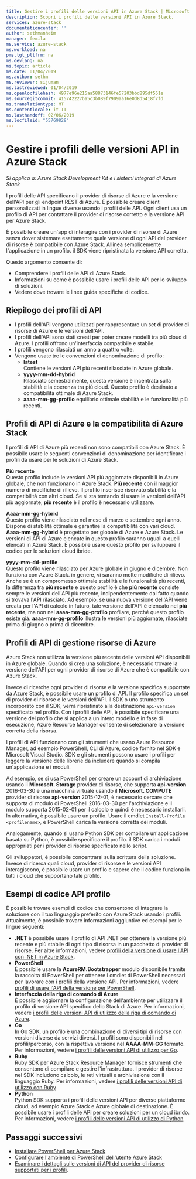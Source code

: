 ```yaml
---
title: Gestire i profili delle versioni API in Azure Stack | Microsoft Docs
description: Scopri i profili delle versioni API in Azure Stack.
services: azure-stack
documentationcenter: ''
author: sethmanheim
manager: femila
ms.service: azure-stack
ms.workload: na
pms.tgt_pltfrm: na
ms.devlang: na
ms.topic: article
ms.date: 01/04/2019
ms.author: sethm
ms.reviewer: sijuman
ms.lastreviewed: 01/04/2019
ms.openlocfilehash: 4977e96e215aa58873146fe57203bbd895df551e
ms.sourcegitcommit: 415742227ba5c3b089f7909aa16e0d8d5418f7fd
ms.translationtype: MT
ms.contentlocale: it-IT
ms.lasthandoff: 02/06/2019
ms.locfileid: "55769828"
---
```

# <a name="manage-api-version-profiles-in-azure-stack"></a>Gestire i profili delle versioni API in Azure Stack

*Si applica a: Azure Stack Development Kit e i sistemi integrati di Azure Stack*

I profili delle API specificano il provider di risorse di Azure e la versione dell'API per gli endpoint REST di Azure. È possibile creare client personalizzati in lingue diverse usando i profili delle API. Ogni client usa un profilo di API per contattare il provider di risorse corretto e la versione API per Azure Stack.

È possibile creare un'app di interagire con i provider di risorse di Azure senza dover sistemare esattamente quale versione di ogni API del provider di risorse è compatibile con Azure Stack. Allinea semplicemente l'applicazione in un profilo. il SDK viene ripristinata la versione API corretta.

Questo argomento consente di:

 - Comprendere i profili delle API di Azure Stack.
 - Informazioni su come è possibile usare i profili delle API per lo sviluppo di soluzioni.
 - Vedere dove trovare le linee guida specifiche di codice.

## <a name="summary-of-api-profiles"></a>Riepilogo dei profili di API

- I profili dell'API vengono utilizzati per rappresentare un set di provider di risorse di Azure e le versioni dell'API.
- I profili dell'API sono stati creati per poter creare modelli tra più cloud di Azure. I profili offrono un'interfaccia compatibile e stabile.
- I profili vengono rilasciati un anno a quattro volte.
- Vengono usate tre le convenzioni di denominazione di profilo:
    - **latest**  
        Contiene le versioni API più recenti rilasciate in Azure globale.
    - **yyyy-mm-dd-hybrid**  
    Rilasciato semestralmente, questa versione è incentrata sulla stabilità e la coerenza tra più cloud. Questo profilo è destinato a compatibilità ottimale di Azure Stack.
    - **aaaa-mm-gg-profilo** equilibrio ottimale stabilità e le funzionalità più recenti.

## <a name="azure-api-profiles-and-azure-stack-compatibility"></a>Profili di API di Azure e la compatibilità di Azure Stack

I profili di API di Azure più recenti non sono compatibili con Azure Stack. È possibile usare le seguenti convenzioni di denominazione per identificare i profili da usare per le soluzioni di Azure Stack.

**Più recente**  
Questo profilo include le versioni API più aggiornate disponibili in Azure globale, che non funzionano in Azure Stack. **Più recente** con il maggior numero di modifiche di rilievo. Il profilo inserisce riservato stabilità e la compatibilità con altri cloud. Se si sta tentando di usare le versioni dell'API più aggiornate, **più recente** è il profilo è necessario utilizzare.

**Aaaa-mm-gg-hybrid**  
Questo profilo viene rilasciato nel mese di marzo e settembre ogni anno. Dispone di stabilità ottimale e garantire la compatibilità con vari cloud. **Aaaa-mm-gg-hybrid** è progettato per globale di Azure e Azure Stack. Le versioni di API di Azure elencate in questo profilo saranno uguali a quelli elencati in Azure Stack. È possibile usare questo profilo per sviluppare il codice per le soluzioni cloud ibride.

**yyyy-mm-dd-profile**  
Questo profilo viene rilasciato per Azure globale in giugno e dicembre. Non funziona con Azure Stack. in genere, vi saranno molte modifiche di rilievo. Anche se è un compromesso ottimale stabilità e le funzionalità più recenti, la differenza tra **più recente** e questo profilo è che **più recente** consiste sempre le versioni dell'API più recente, indipendentemente dal fatto quando si trovava l'API rilasciato. Ad esempio, se una nuova versione dell'API viene creata per l'API di calcolo in futuro, tale versione dell'API è elencato nel **più recente**, ma non nel **aaaa-mm-gg-profilo** profilare, perché questo profilo esiste già. **aaaa-mm-gg-profilo** illustra le versioni più aggiornate, rilasciate prima di giugno o prima di dicembre.

## <a name="azure-resource-manager-api-profiles"></a>Profili di API di gestione risorse di Azure

Azure Stack non utilizza la versione più recente delle versioni API disponibili in Azure globale. Quando si crea una soluzione, è necessario trovare la versione dell'API per ogni provider di risorse di Azure che è compatibile con Azure Stack.

Invece di ricerche ogni provider di risorse e la versione specifica supportate da Azure Stack, è possibile usare un profilo di API. Il profilo specifica un set di provider di risorse e le versioni dell'API. il SDK o uno strumento incorporato con il SDK, verrà ripristinato alla destinazione `api-version` specificato nel profilo. Con i profili delle API, è possibile specificare una versione del profilo che si applica a un intero modello e in fase di esecuzione, Azure Resource Manager consente di selezionare la versione corretta della risorsa.

I profili di API funzionano con gli strumenti che usano Azure Resource Manager, ad esempio PowerShell, CLI di Azure, codice fornito nel SDK e Microsoft Visual Studio. SDK e gli strumenti possono usare i profili per leggere la versione delle librerie da includere quando si compila un'applicazione e i moduli.

Ad esempio, se si usa PowerShell per creare un account di archiviazione usando il **Microsoft. Storage** provider di risorse, che supporta **api-version** 2016-03-30 e una macchina virtuale usando il  **Microsoft. COMPUTE** provider di risorse **api-version** 2015-12-01, è necessario cercare che supporta di modulo di PowerShell 2016-03-30 per l'archiviazione e il modulo supporta 2015-02-01 per il calcolo e quindi è necessario installarli. In alternativa, è possibile usare un profilo. Usare il cmdlet `Install-Profile <profilename>`, e PowerShell carica la versione corretta dei moduli.

Analogamente, quando si usano Python SDK per compilare un'applicazione basata su Python, è possibile specificare il profilo. il SDK carica i moduli appropriati per i provider di risorse specificato nello script.

Gli sviluppatori, è possibile concentrarsi sulla scrittura della soluzione. Invece di ricerca quali cloud, provider di risorse e le versioni API interagiscono, è possibile usare un profilo e sapere che il codice funziona in tutti i cloud che supportano tale profilo.

## <a name="api-profile-code-samples"></a>Esempi di codice API profilo

È possibile trovare esempi di codice che consentono di integrare la soluzione con il tuo linguaggio preferito con Azure Stack usando i profili. Attualmente, è possibile trovare informazioni aggiuntive ed esempi per le lingue seguenti:

- **.NET** è possibile usare il profilo di API .NET per ottenere la versione più recente e più stabile di ogni tipo di risorsa in un pacchetto di provider di risorse. Per altre informazioni, vedere [profili della versione di usare l'API con .NET in Azure Stack](azure-stack-version-profiles-net.md).
- **PowerShell**  
È possibile usare la **AzureRM.Bootstrapper** modulo disponibile tramite la raccolta di PowerShell per ottenere i cmdlet di PowerShell necessari per lavorare con i profili della versione API. Per informazioni, vedere [profili di usare l'API della versione per PowerShell](azure-stack-version-profiles-powershell.md).
- **Interfaccia della riga di comando di Azure**  
È possibile aggiornare la configurazione dell'ambiente per utilizzare il profilo di versione API specifico dello Stack di Azure. Per informazioni, vedere [i profili delle versioni API di utilizzo della riga di comando di Azure](azure-stack-version-profiles-azurecli2.md).
- **Go**  
In Go SDK, un profilo è una combinazione di diversi tipi di risorse con versioni diverse da servizi diversi. I profili sono disponibili nel profili/percorso, con la rispettiva versione nel **AAAA-MM-GG** formato. Per informazioni, vedere [i profili delle versioni API di utilizzo per Go](azure-stack-version-profiles-go.md).
- **Ruby**  
Ruby SDK per Azure Stack Resource Manager fornisce strumenti che consentono di compilare e gestire l'infrastruttura. I provider di risorse nel SDK includono calcolo, le reti virtuali e archiviazione con il linguaggio Ruby. Per informazioni, vedere [i profili delle versioni API di utilizzo con Ruby](azure-stack-version-profiles-ruby.md)
- **Python**  
Python SDK supporta i profili delle versioni API per diverse piattaforme cloud, ad esempio Azure Stack e Azure globale di destinazione. È possibile usare i profili delle API per creare soluzioni per un cloud ibrido. Per informazioni, vedere [i profili delle versioni API di utilizzo di Python](azure-stack-version-profiles-python.md)

## <a name="next-steps"></a>Passaggi successivi

* [Installare PowerShell per Azure Stack](azure-stack-powershell-install.md)
* [Configurare l'ambiente di PowerShell dell'utente Azure Stack](azure-stack-powershell-configure-user.md)
* [Esaminare i dettagli sulle versioni di API del provider di risorse supportati per i profili](azure-stack-profiles-azure-resource-manager-versions.md).
